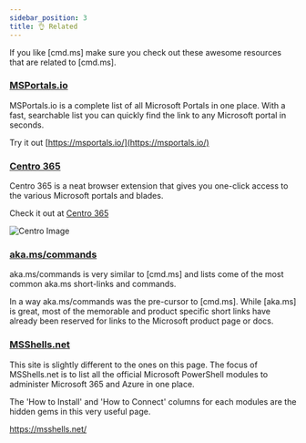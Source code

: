 ```yaml
---
sidebar_position: 3
title: 👌 Related
---
```


If you like [cmd.ms] make sure you check out these awesome resources that are related to [cmd.ms].

### [MSPortals.io](https://msportals.io/)

MSPortals.io is a complete list of all Microsoft Portals in one place. With a fast, searchable list you can quickly find the link to any Microsoft portal in seconds.

Try it out [https://msportals.io/](https://msportals.io/)

### [Centro 365](https://seanosullivan.co.uk/projects/centro365)

Centro 365 is a neat browser extension that gives you one-click access to the various Microsoft portals and blades.

Check it out at [Centro 365](https://seanosullivan.co.uk/projects/centro365/)

![Centro Image](https://seanosullivan.co.uk/projects/centro365/images/edge-screen1.png)

### [aka.ms/commands](https://aka.ms/commands)

aka.ms/commands is very similar to [cmd.ms] and lists come of the most common aka.ms short-links and commands.

In a way aka.ms/commands was the pre-cursor to [cmd.ms]. While [aka.ms] is great, most of the memorable and product specific short links have already been reserved for links to the Microsoft product page or docs.

### [MSShells.net](https://msshells.net/)

This site is slightly different to the ones on this page. The focus of MSShells.net is to list all the official Microsoft PowerShell modules to administer Microsoft 365 and Azure in one place.

The 'How to Install' and 'How to Connect' columns for each modules are the hidden gems in this very useful page.

https://msshells.net/